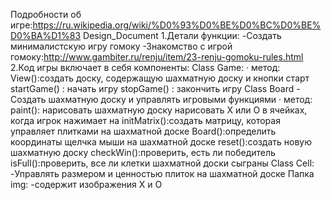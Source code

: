 Подробности об игре:https://ru.wikipedia.org/wiki/%D0%93%D0%BE%D0%BC%D0%BE%D0%BA%D1%83 
Design_Document 
1.Детали функции: 
-Cоздать минималистскую игру гомоку 
-Знакомство с игрой гомоку:http://www.gambiter.ru/renju/item/23-renju-gomoku-rules.html 
2.Код игры включает в себя компоненты: 
Class Game: 
  · метод: View():создать доску, содержащую шахматную доску и кнопки старт 
           startGame() : начать игру 
           stopGame() : закончить игру 
Class Board 
  -Cоздать шахматную доску и управлять игровыми функциями 
  · метод: paint(): нарисовать шахматную доску нарисовать X или O в ячейках, когда игрок нажимает на 
           initMatrix():создать матрицу, которая управляет плитками на шахматной доске
           Board():определить координаты щелчка мыши на шахматной доске 
           reset():создать новую шахматную доску 
           checkWin():проверить, есть ли победитель 
           isFull():проверить, все ли клетки шахматной доски сыграны
Class Cell: -Управлять размером и ценностью плиток на шахматной доске Папка img: -содержит изображения X и O
